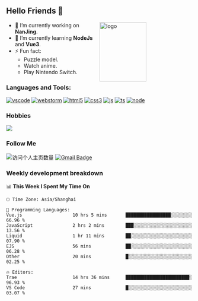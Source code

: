 ## Hello Friends 👋

<img src="https://github-readme-stats.vercel.app/api?username=Eugeniocode&show_icons=true&theme=vue" alt="logo" height="160" align="right" width="50%" />

- 🔭 I’m currently working on **NanJing**.
- 🌱 I’m currently learning **NodeJs** and **Vue3**.
- ⚡ Fun fact: 
  - Puzzle model.
  - Watch anime.
  - Play Nintendo Switch.



### Languages and Tools:

[![vscode](https://img.shields.io/badge/Visual%20Studio%20Code-blue?style=flat-square&logo=visualstudiocode&logoColor=ffffff)]()
[![webstorm](https://img.shields.io/badge/webstorm-528DD7?style=flat-square&logo=webstorm&logoColor=#ffffff)]()
[![html5](https://img.shields.io/badge/-HTML5-F16528?style=flat-square&logo=html5&logoColor=ffffff)]()
[![css3](https://img.shields.io/badge/-CSS3-3699D5?style=flat-square&logo=css3&logoColor=ffffff)]()
[![js](https://img.shields.io/badge/-Javascript-F0DA50?style=flat-square&logo=javascript&logoColor=ffffff)]()
[![ts](https://img.shields.io/badge/-Typescript-083061?style=flat-square&logo=typescript&logoColor=ffffff)]()
[![node](https://img.shields.io/badge/-Node.js-80BD00?style=flat-square&logo=nodedotjs&logoColor=ffffff)]()


### Hobbies

![](https://img.shields.io/badge/-Nintendo%20Switch-e60012?style=flat-square&logo=nintendo%20switch&logoColor=ffffff)

### Follow Me
![访问个人主页数量](https://komarev.com/ghpvc/?username=Eugeniocode&color=blue)
[![Gmail Badge](https://img.shields.io/badge/mail-eugeniocode@yeah.net-blue?style=flat&logo=Gmail&logoColor=white&link=mailto:eugeniocode@yeah.net)](mailto:eugeniocode@yeah.net)


### Weekly development breakdown
<!--START_SECTION:waka-->
📊 **This Week I Spent My Time On** 

```text
🕑︎ Time Zone: Asia/Shanghai

💬 Programming Languages: 
Vue.js                   10 hrs 5 mins       █████████████████░░░░░░░░   66.96 % 
JavaScript               2 hrs 2 mins        ███░░░░░░░░░░░░░░░░░░░░░░   13.56 % 
Liquid                   1 hr 11 mins        ██░░░░░░░░░░░░░░░░░░░░░░░   07.90 % 
EJS                      56 mins             ██░░░░░░░░░░░░░░░░░░░░░░░   06.28 % 
Other                    20 mins             █░░░░░░░░░░░░░░░░░░░░░░░░   02.25 % 

🔥 Editors: 
Trae                     14 hrs 36 mins      ████████████████████████░   96.93 % 
VS Code                  27 mins             █░░░░░░░░░░░░░░░░░░░░░░░░   03.07 % 
```


<!--END_SECTION:waka-->

